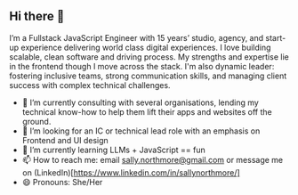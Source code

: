 ## Hi there 👋

I’m a Fullstack JavaScript Engineer with 15 years’ studio, agency, and start-up experience delivering world class digital experiences. I love building scalable, clean software and driving process. My strengths and expertise lie in the frontend though I move across the stack. I'm also dynamic leader: fostering inclusive teams, strong communication skills, and managing client success with complex technical challenges.

- 🔭 I’m currently consulting with several organisations, lending my technical know-how to help them lift their apps and websites off the ground.
- 👯 I’m looking for an IC or technical lead role with an emphasis on Frontend and UI design
- 🌱 I’m currently learning LLMs + JavaScript == fun
- 📫 How to reach me: email sally.northmore@gmail.com or message me on (LinkedIn)[https://www.linkedin.com/in/sallynorthmore/]
- 😄 Pronouns: She/Her

<!--
**sallynorthmore/sallynorthmore** is a ✨ _special_ ✨ repository because its `README.md` (this file) appears on your GitHub profile.

Here are some ideas to get you started:


- 🌱 I’m currently learning ...
- 👯 I’m looking to collaborate on ...
- 🤔 I’m looking for help with ...
- 💬 Ask me about ...
- 📫 How to reach me: ...
- 😄 Pronouns: ...
- ⚡ Fun fact: ...
-->
